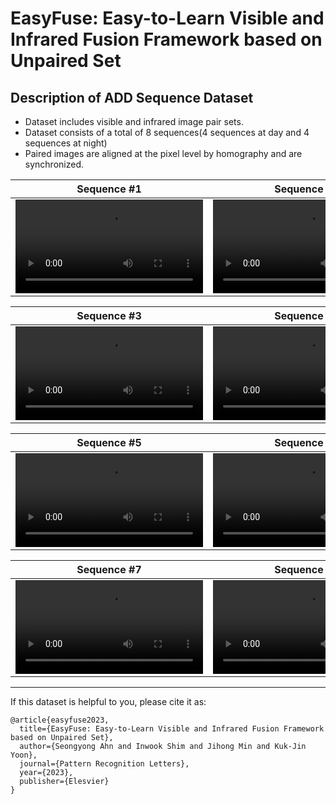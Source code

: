 # EasyFuse: Easy-to-Learn Visible and Infrared Fusion Framework based on Unpaired Set

## Description of ADD Sequence Dataset

* Dataset includes visible and infrared image pair sets.
* Dataset consists of a total of 8 sequences(4 sequences at day and 4 sequences at night)
* Paired images are aligned at the pixel level by homography and are synchronized.

| Sequence #1 | Sequence #2 |
|:---:|:---:|
| <video src="https://user-images.githubusercontent.com/31626361/218349268-7f1a9dd7-6c72-407b-a9e0-458967193e6c.mp4"> | <video src="https://user-images.githubusercontent.com/31626361/218350157-22a391be-21a7-4db6-a9a9-24466922ea7c.mp4"> |

| Sequence #3 | Sequence #4 | 
|:---:|:---:|
| <video src="https://user-images.githubusercontent.com/31626361/218350171-db3484a5-c86f-4b29-a368-e287b26fe711.mp4"> | <video src="https://user-images.githubusercontent.com/31626361/218350244-a54bf9e1-bd59-4f84-80b0-c2ef9730f12e.mp4"> |

| Sequence #5 | Sequence #6 | 
|:---:|:---:|
| <video src="https://user-images.githubusercontent.com/31626361/218351061-6179ba1a-f695-44d4-b080-71f692a74a86.mp4"> | <video src="https://user-images.githubusercontent.com/31626361/218351117-1750b994-5dee-4b6a-a681-73a7b662c8f8.mp4"> |

| Sequence #7 | Sequence #8 | 
|:---:|:---:|
| <video src="https://user-images.githubusercontent.com/31626361/218351199-8269b685-488b-48b5-99cc-945e6ca0e07f.mp4"> | <video src="https://user-images.githubusercontent.com/31626361/218351254-988fa744-3113-466f-80e3-b4753b7dd927.mp4"> |

***
If this dataset is helpful to you, please cite it as:
```
@article{easyfuse2023,
  title={EasyFuse: Easy-to-Learn Visible and Infrared Fusion Framework based on Unpaired Set},
  author={Seongyong Ahn and Inwook Shim and Jihong Min and Kuk-Jin Yoon},
  journal={Pattern Recognition Letters},
  year={2023},
  publisher={Elesvier}
}
```
